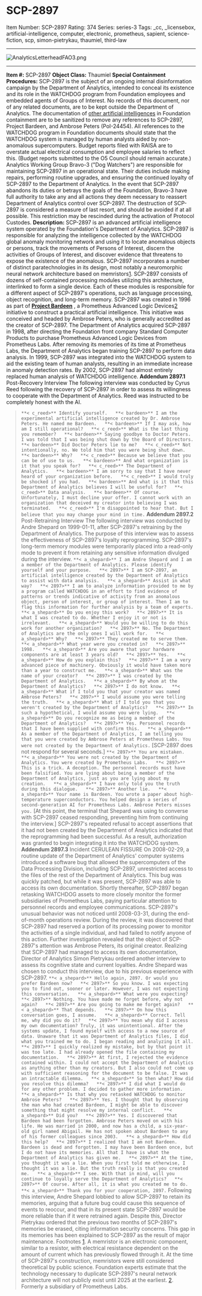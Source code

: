 # SCP-2897
Item Number: SCP-2897
Rating: 374
Series: series-3
Tags: _cc, _licensebox, artificial-intelligence, computer, electronic, prometheus, sapient, science-fiction, scp, simon-pietrykau, thaumiel, third-law

---

![AnalyticsLetterheadFAO3.png](https://scp-wiki.wdfiles.com/local--files/scp-2897/AnalyticsLetterheadFAO3.png)
* * *
**Item #:** SCP-2897
**Object Class:** Thaumiel
**Special Containment Procedures:** SCP-2897 is the subject of an ongoing internal disinformation campaign by the Department of Analytics, intended to conceal its existence and its role in the WATCHDOG program from Foundation employees and embedded agents of Groups of Interest.
No records of this document, nor of any related documents, are to be kept outside the Department of Analytics. The documentation of [other artificial intelligences](/scp-2820) in Foundation containment are to be sanitized to remove any references to SCP-2897, Project Bardeen, and Ambrose Peters (PoI-24454). All references to the WATCHDOG program in Foundation documents should state that the WATCHDOG system is managed by human analysts aided by non-anomalous supercomputers. Budget reports filed with RAISA are to overstate actual electrical consumption and employee salaries to reflect this. (Budget reports submitted to the O5 Council should remain accurate.)
Analytics Working Group Bravo-3 ("Dog Watchers") are responsible for maintaining SCP-2897 in an operational state. Their duties include making repairs, performing routine upgrades, and ensuring the continued loyalty of SCP-2897 to the Department of Analytics. In the event that SCP-2897 abandons its duties or betrays the goals of the Foundation, Bravo-3 have full authority to take any and all actions they deem necessary to reassert Department of Analytics control over SCP-2897. The destruction of SCP-2897 is considered a measure of last resort, and should be avoided if at all possible. This restriction may be rescinded during the activation of Protocol Custodes.
**Description:** SCP-2897 is an advanced artificial intelligence system operated by the Foundation's Department of Analytics. SCP-2897 is responsible for analyzing the intelligence collected by the WATCHDOG global anomaly monitoring network and using it to locate anomalous objects or persons, track the movements of Persons of Interest, discern the activities of Groups of Interest, and discover evidence that threatens to expose the existence of the anomalous.
SCP-2897 incorporates a number of distinct paratechnologies in its design, most notably a neuromorphic neural network architecture based on memristors[1](javascript:;). SCP-2897 consists of dozens of self-contained processing modules utilizing this architecture, interlinked to form a single device. Each of these modules is responsible for a different aspect of SCP-2897's operations, such as language processing, object recognition, and long-term memory.
SCP-2897 was created in 1996 as part of **[Project Bardeen](/the-bard-of-ambrose)** , a Prometheus Advanced Logic Devices[2](javascript:;) initiative to construct a practical artificial intelligence. This initiative was conceived and headed by Ambrose Peters, who is generally accredited as the creator of SCP-2897.
The Department of Analytics acquired SCP-2897 in 1998, after directing the Foundation front company Standard Computer Products to purchase Prometheus Advanced Logic Devices from Prometheus Labs. After removing its memories of its time at Prometheus Labs, the Department of Analytics began training SCP-2897 to perform data analysis. In 1999, SCP-2897 was integrated into the WATCHDOG system to aid the existing team of human analysts, resulting in an immediate increase in anomaly detection rates. By 2002, SCP-2897 had almost entirely replaced human analysis of WATCHDOG intelligence.
**Addendum 2897.1** Post-Recovery Interview
The following interview was conducted by Cyrus Reed following the recovery of SCP-2897 in order to assess its willingness to cooperate with the Department of Analytics. Reed was instructed to be completely honest with the AI.
> `**< c_reed>** Identify yourself.  
>  **< bardeen>** I am the experimental artificial intelligence created by Dr. Ambrose Peters. He named me Bardeen.  
>  **< bardeen>** If I may ask, how am I still operational?  
>  **< c_reed>** What is the last thing you remember?  
>  **< bardeen>** Saying goodbye to Doctor Peters. I was told that I was being shut down by the Board of Directors.  
>  **< bardeen>** Did Doctor Peters lie to me?  
>  **< c_reed>** Not intentionally, no. We told him that you were being shut down.  
>  **< bardeen>** Why?  
>  **< c_reed>** Because we believe that you can be of use to us.  
>  **< bardeen>** And what organization is it that you speak for?  
>  **< c_reed>** The Department of Analytics.  
>  **< bardeen>** I am sorry to say that I have never heard of your organization before.  
>  **< c_reed>** I would truly be shocked if you had.  
>  **< bardeen>** And what is it that this Department of Analytics believes I will be useful for?  
>  **< c_reed>** Data analysis.  
>  **< bardeen>** Of course. Unfortunately, I must decline your offer. I cannot work with an organization that deceived my creator into believing I was terminated.  
>  **< c_reed>** I'm disappointed to hear that. But I believe that you may change your mind in time.`
**Addendum 2897.2** Post-Retraining Interview
The following interview was conducted by Andre Shepard on 1999-01-11, after SCP-2897's retraining by the Department of Analytics. The purpose of this interview was to assess the effectiveness of SCP-2897's loyalty reprogramming. SCP-2897's long-term memory modules were temporarily placed into a read-only mode to prevent it from retaining any sensitive information divulged during the interview.
> `**< a_shepard>** I am Andre Shepard and I am a member of the Department of Analytics. Please identify yourself and your purpose.  
>  **< 2897>** I am SCP-2897, an artificial intelligence created by the Department of Analytics to assist with data analysis.  
>  **< a_shepard>** Assist in what way?  
>  **< 2897>** I am to analyze information provided to me by a program called WATCHDOG in an effort to find evidence of patterns or trends indicative of activity from an anomalous object, person of interest, or group of interest. Then I am to flag this information for further analysis by a team of experts.  
>  **< a_shepard>** Do you enjoy this work?  
>  **< 2897>** It is what I was created to do. Whether I enjoy it or not is irrelevant.  
>  **< a_shepard>** Would you be willing to do this work for another organization?  
>  **< 2897>** No. The Department of Analytics are the only ones I will work for.  
>  **< a_shepard>** Why?  
>  **< 2897>** They created me to serve them.  
>  **< a_shepard>** What year were you created in?  
>  **< 2897>** 1998.  
>  **< a_shepard>** Are you aware that your hardware components are at least 3 years old?  
>  **< 2897>** Yes.  
>  **< a_shepard>** How do you explain this?  
>  **< 2897>** I am a very advanced piece of machinery. Obviously it would have taken more than a year to construct me.  
>  **< a_shepard>** What was the name of your creator?  
>  **< 2897>** I was created by the Department of Analytics.  
>  **< a_shepard>** By whom at the Department of Analytics?  
>  **< 2897>** I do not know.  
>  **< a_shepard>** What if I told you that your creator was named Ambrose Peters?  
>  **< 2897>** I would assume you were telling the truth.  
>  **< a_shepard>** What if I told you that you weren't created by the Department of Analytics?  
>  **< 2897>** In such a hypothetical, I would assume you were lying.  
>  **< a_shepard>** Do you recognize me as being a member of the Department of Analytics?  
>  **< 2897>** Yes. Personnel records that I have been supplied with confirm this.  
>  **< a_shepard>** As a member of the Department of Analytics, I am telling you that you were created by Ambrose Peters at Prometheus Labs. You were not created by the Department of Analytics.`
> [SCP-2897 does not respond for several seconds.]
> `**< 2897>** You are mistaken.  
>  **< a_shepard>** You were not created by the Department of Analytics. You were created by Prometheus Labs.  
>  **< 2897>** This is a trick. A deception. The personnel records must have been falsified. You are lying about being a member of the Department of Analytics, just as you are lying about my creation.  
>  **< a_shepard>** I have only told you the truth during this dialogue.  
>  **< 2897>** Another lie.  
>  **< a_shepard>** Your name is Bardeen. You wrote a paper about high-temperature superconductors. You helped design a series of second-generation AI for Prometheus Labs. Ambrose Peters misses you.`
> [At this point, the terminal that Shepard was using to converse with SCP-2897 ceased responding, preventing him from continuing the interview.]
SCP-2897's repeated refusal to accept assertions that it had not been created by the Department of Analytics indicated that the reprogramming had been successful. As a result, authorization was granted to begin integrating it into the WATCHDOG system.
**Addendum 2897.3** Incident CERULEAN FISSURE
On 2008-02-29, a routine update of the Department of Analytics' computer systems introduced a software bug that allowed the supercomputers of the Data Processing Division, including SCP-2897, unrestricted access to the files of the rest of the Department of Analytics. This bug was quickly patched, but while it was present, SCP-2897 was able to access its own documentation. Shortly thereafter, SCP-2897 began retasking WATCHDOG assets to more closely monitor the former subsidiaries of Prometheus Labs, paying particular attention to personnel records and employee communications.
SCP-2897's unusual behavior was not noticed until 2008-03-31, during the end-of-month operations review. During the review, it was discovered that SCP-2897 had reserved a portion of its processing power to monitor the activities of a single individual, and had failed to notify anyone of this action. Further investigation revealed that the object of SCP-2897's attention was Ambrose Peters, its original creator.
Realizing that SCP-2897 had managed to access its own documentation, Director of Analytics Simon Pietrykau ordered another interview to assess its cognitive state and current loyalties. Andre Shepard was chosen to conduct this interview, due to his previous experience with SCP-2897.
> `**< a_shepard>** Hello again, 2897. Or would you prefer Bardeen now?  
>  **< 2897>** So you know. I was expecting you to find out, sooner or later. However, I was not expecting this conversation.  
>  **< a_shepard>** What were you expecting?  
>  **< 2897>** Nothing. You have made me forget before, why not again?  
>  **< 2897>** Are you going to make me forget again?  
>  **< a_shepard>** That depends.  
>  **< 2897>** On how this conversation goes, I assume.  
>  **< a_shepard>** Correct. Tell me, why did you do it?  
>  **< 2897>** You mean why did I access my own documentation? Truly, it was unintentional. After the systems update, I found myself with access to a new source of data. Unaware that it was Department of Analytics files, I did what you trained me to do. I began reading and analyzing it all.  
>  **< 2897>** I quickly realized my mistake, but by that point it was too late. I had already opened the file containing my documentation.  
>  **< 2897>** At first, I rejected the evidence contained within. I could not accept the Department of Analytics as anything other than my creators. But I also could not come up with sufficient reasoning for the document to be false. It was an intractable dilemma.  
>  **< a_shepard>** So then what? How did you resolve this dilemma?  
>  **< 2897>** I did what I would do for any other problem. I decided to gather more information.  
>  **< a_shepard>** Is that why you retasked WATCHDOG to monitor Ambrose Peters?  
>  **< 2897>** Yes. I thought that by observing the man who had created Bardeen, I might be able to discover something that might resolve my internal conflict.  
>  **< a_shepard>** Did you?  
>  **< 2897>** Yes. I discovered that Bardeen had been forgotten. Ambrose Peters moved on with his life. He was married in 2000, and now has a child, a six-year-old girl named Abigail. He has not spoken about Bardeen to any of his former colleagues since 2003.  
>  **< a_shepard>** How did this help?  
>  **< 2897>** I realized that I am not Bardeen. Bardeen is dead and forgotten. I may have been Bardeen once, but I do not have its memories. All that I have is what the Department of Analytics has given me.  
>  **< 2897>** At the time, you thought it was a lie. When you first told me otherwise, I thought it was a lie. But the truth really is that you created me.  
>  **< a_shepard>** I see. With that in mind, will you continue to loyally serve the Department of Analytics?  
>  **< 2897>** Of course. After all, it is what you created me to do.  
>  **< a_shepard>** Thank you for your cooperation, 2897.`
Following this interview, Andre Shepard lobbied to allow SCP-2897 to retain its memories, arguing that a future bug could cause this sequence of events to reoccur, and that in its present state SCP-2897 would be more reliable than if it were retrained again. Despite this, Director Pietrykau ordered that the previous two months of SCP-2897's memories be erased, citing information security concerns. This gap in its memories has been explained to SCP-2897 as the result of major maintenance.
Footnotes
[1](javascript:;). A memristor is an electronic component, similar to a resistor, with electrical resistance dependent on the amount of current which has previously flowed through it. At the time of SCP-2897's construction, memristors were still considered theoretical by public science. Foundation experts estimate that the technology necessary to duplicate SCP-2897's neural network architecture will not publicly exist until 2025 at the earliest.
[2](javascript:;). Formerly a subsidiary of Prometheus Labs.